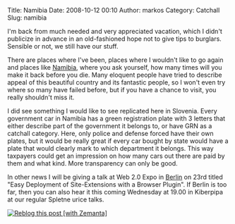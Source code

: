 Title: Namibia
Date: 2008-10-12 00:10
Author: markos
Category: Catchall
Slug: namibia

I'm back from much needed and very appreciated vacation, which I didn't
publicize in advance in an old-fashioned hope not to give tips to
burglars. Sensible or not, we still have our stuff.

There are places where I've been, places where I wouldn't like to go
again and places like
[Namibia](http://en.wikipedia.org/wiki/Namibia "Namibia"), where you ask
yourself, how many times will you make it back before you die. Many
eloquent people have tried to describe appeal of this beautiful country
and its fantastic people, so I won't even try where so many have failed
before, but if you have a chance to visit, you really shouldn't miss it.

I did see something I would like to see replicated here in Slovenia.
Every government car in Namibia has a green registration plate with 3
letters that either describe part of the government it belongs to, or
have GRN as a catchall category. Here, only police and defense forced
have their own plates, but it would be really great if every car bought
by state would have a plate that would clearly mark to which department
it belongs. This way taxpayers could get an impression on how many cars
out there are paid by them and what kind. More transparency can only be
good.

In other news I will be giving a talk at Web 2.0 Expo in
[Berlin](http://en.wikipedia.org/wiki/Berlin "Berlin") on 23rd titled
"Easy Deployment of Site-Extensions with a Browser Plugin". If Berlin is
too far, then you can also hear it this coming Wednesday at 19.00 in
Kiberpipa at our regular Spletne urice talks.

<div class="zemanta-pixie">

[![Reblog this post [with
Zemanta]](http://img.zemanta.com/reblog_e.png?x-id=2dd1eb7f-f857-4078-a9bb-3a79a9030152)](http://reblog.zemanta.com/zemified/2dd1eb7f-f857-4078-a9bb-3a79a9030152/ "Zemified by Zemanta")

</div>
